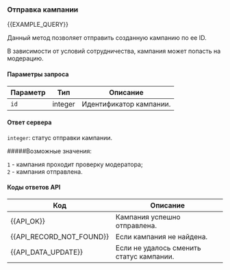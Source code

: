 ### Отправка кампании
{{EXAMPLE_QUERY}}

Данный метод позволяет отправить созданную кампанию по ее ID.

В зависимости от условий сотрудничества, кампания может попасть на модерацию.


#### Параметры запроса

Параметр          | Тип     | Описание
------------------|---------|-----------
`id`              | integer | Идентификатор кампании.


#### Ответ сервера

`integer`: статус отправки кампании.

#####Возможные значения:

`1` - кампания проходит проверку модератора;<br> 
`2` - кампания отправлена.

#### Коды ответов API

Код                      | Описание
-------------------------|-----------
{{API_OK}}               | Кампания успешно отправлена.
{{API_RECORD_NOT_FOUND}} | Если кампания не найдена.
{{API_DATA_UPDATE}}      | Если не удалось сменить статус кампании.


